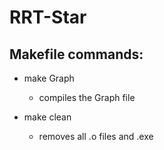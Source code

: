 # RRT-Star

## Makefile commands:
* make Graph
  * compiles the Graph file

* make clean
  * removes all .o files and .exe
